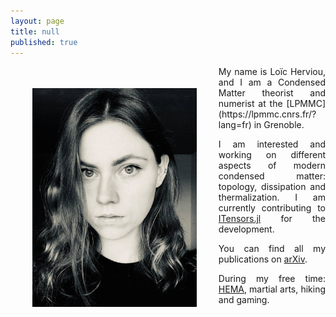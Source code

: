 ```yaml
---
layout: page
title: null
published: true
---
```

<!-- ![](profile.jpg){:height="250px"} -->



<img src="profile.jpg" align="left" height="350px" style="margin:35px">
<div style="text-align: justify" markdown="1"> My name is Loïc Herviou, and I am a Condensed Matter theorist and numerist at the [LPMMC](https://lpmmc.cnrs.fr/?lang=fr) in Grenoble.

I am interested and working on different aspects of modern condensed matter: topology, dissipation and thermalization. I am currently contributing to [ITensors.jl](https://github.com/ITensor/ITensors.jl) for the development.

You can find all my publications on [arXiv](https://arxiv.org/search/?searchtype=author&query=Herviou%2C+L).

<!-- I have a strong theoretical background and high-performance computing experience. I am familiar with scientific stacks in **Python** (Numpy, SciPy, Cython, Pandas, Jupyter) and C++ (Eigen, Armadillo), **parallel computing** with MPI and OpenMP, and **machine learning** libraries (Tensorflow, PyTorch, scikit-learn). I am well-versed in numerical methods, including machine learning, exact diagonalization, tensor networks, density functional theory, and quantum computing. -->

During my free time: [HEMA](http://unilamhe.ch/en/), martial arts, hiking and gaming.
</div>
